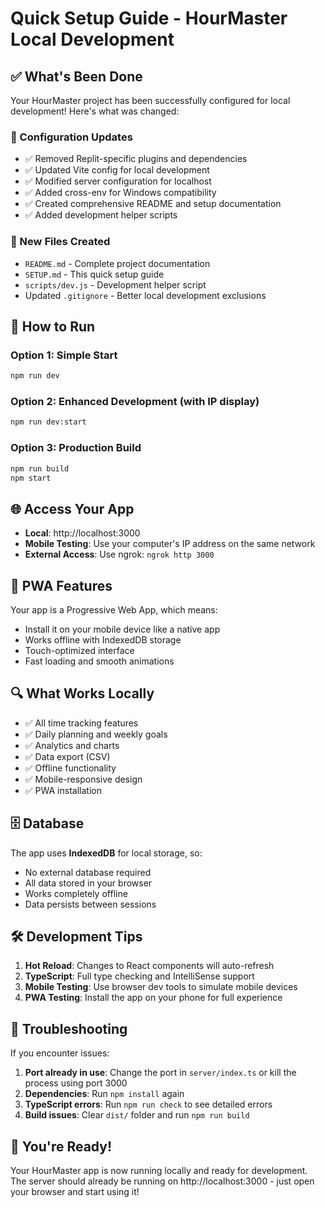 # Quick Setup Guide - HourMaster Local Development

## ✅ What's Been Done

Your HourMaster project has been successfully configured for local development! Here's what was changed:

### 🔧 Configuration Updates
- ✅ Removed Replit-specific plugins and dependencies
- ✅ Updated Vite config for local development
- ✅ Modified server configuration for localhost
- ✅ Added cross-env for Windows compatibility
- ✅ Created comprehensive README and setup documentation
- ✅ Added development helper scripts

### 📁 New Files Created
- `README.md` - Complete project documentation
- `SETUP.md` - This quick setup guide
- `scripts/dev.js` - Development helper script
- Updated `.gitignore` - Better local development exclusions

## 🚀 How to Run

### Option 1: Simple Start
```bash
npm run dev
```

### Option 2: Enhanced Development (with IP display)
```bash
npm run dev:start
```

### Option 3: Production Build
```bash
npm run build
npm start
```

## 🌐 Access Your App

- **Local**: http://localhost:3000
- **Mobile Testing**: Use your computer's IP address on the same network
- **External Access**: Use ngrok: `ngrok http 3000`

## 📱 PWA Features

Your app is a Progressive Web App, which means:
- Install it on your mobile device like a native app
- Works offline with IndexedDB storage
- Touch-optimized interface
- Fast loading and smooth animations

## 🔍 What Works Locally

- ✅ All time tracking features
- ✅ Daily planning and weekly goals
- ✅ Analytics and charts
- ✅ Data export (CSV)
- ✅ Offline functionality
- ✅ Mobile-responsive design
- ✅ PWA installation

## 🗄️ Database

The app uses **IndexedDB** for local storage, so:
- No external database required
- All data stored in your browser
- Works completely offline
- Data persists between sessions

## 🛠️ Development Tips

1. **Hot Reload**: Changes to React components will auto-refresh
2. **TypeScript**: Full type checking and IntelliSense support
3. **Mobile Testing**: Use browser dev tools to simulate mobile devices
4. **PWA Testing**: Install the app on your phone for full experience

## 🐛 Troubleshooting

If you encounter issues:

1. **Port already in use**: Change the port in `server/index.ts` or kill the process using port 3000
2. **Dependencies**: Run `npm install` again
3. **TypeScript errors**: Run `npm run check` to see detailed errors
4. **Build issues**: Clear `dist/` folder and run `npm run build`

## 🎉 You're Ready!

Your HourMaster app is now running locally and ready for development. The server should already be running on http://localhost:3000 - just open your browser and start using it! 